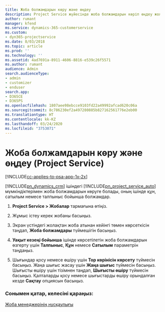 ```yaml
---
title: Жоба болжамдарын көру және өңдеу
description: Project Service жүйесінде жоба болжамдарын көріп өңдеу жолы
author: rumant
manager: kfend
ms.service: dynamics-365-customerservice
ms.custom:
- dyn365-projectservice
ms.date: 8/03/2018
ms.topic: article
ms.prod: ''
ms.technology: ''
ms.assetid: 4ad7691a-8911-4606-8816-e539c26f5571
ms.author: rumant
audience: Admin
search.audienceType:
- admin
- customizer
- enduser
search.app:
- D365CE
- D365PS
ms.openlocfilehash: 1807aee98ebcce9103fd22a49992afcad620c06a
ms.sourcegitcommit: 8c786230ef2a497280885b827162561776e2eb00
ms.translationtype: HT
ms.contentlocale: kk-KZ
ms.lasthandoff: 03/24/2020
ms.locfileid: "3753071"
---
```

# <a name="view-and-edit-project-estimates-project-service"></a>Жоба болжамдарын көру және өңдеу (Project Service)

[!INCLUDE[cc-applies-to-psa-app-1x-2x](../includes/cc-applies-to-psa-app-1x-2x.md)]

[!INCLUDE[pn_dynamics_crm](../includes/pn-dynamics-crm.md)] ішіндегі [!INCLUDE[pn_project_service_auto](../includes/pn-project-service-auto.md)] мүмкіндіктерімен жоба болжамдарын көруге болады, оның ішінде құн, сатылым немесе талпыныс бойынша болжамдар.  
  
1.  **Project Service > Жобалар** тармағына өтіңіз.  
  
2.  Жұмыс істеу керек жобаны басыңыз.  
  
3.  Экран үстіндегі жолақтан жоба атынан кейінгі төмен көрсеткісін таңдап, **Жоба болжамдары** түймешігін басыңыз.  
  
4.  **Уақыт кезеңі бойынша** ішінде көрсетілетін жоба болжамдарын өзгерту үшін **Талпыныс**, **Құн** немесе **Сатылым** параметрін таңдаңыз.  
  
5.  Шығындар қосу немесе өшіру үшін **Тор көрінісін көрсету** түймесін басыңыз. Жаңа шығыс жасау үшін **Жаңа шығыс** түймесін басыңыз. Шығысты өшіру үшін тізімнен таңдап, **Шығысты өшіру** түймесін басыңыз. Қалталарды қосу немесе шығыстарды өшіру орындалған кезде **Сақтау** опциясын басыңыз.  
  
### <a name="see-also"></a>Сонымен қатар, келесіні қараңыз:  
 [Жоба менеджерінің нұсқаулығы](../project-service/project-manager-guide.md)
